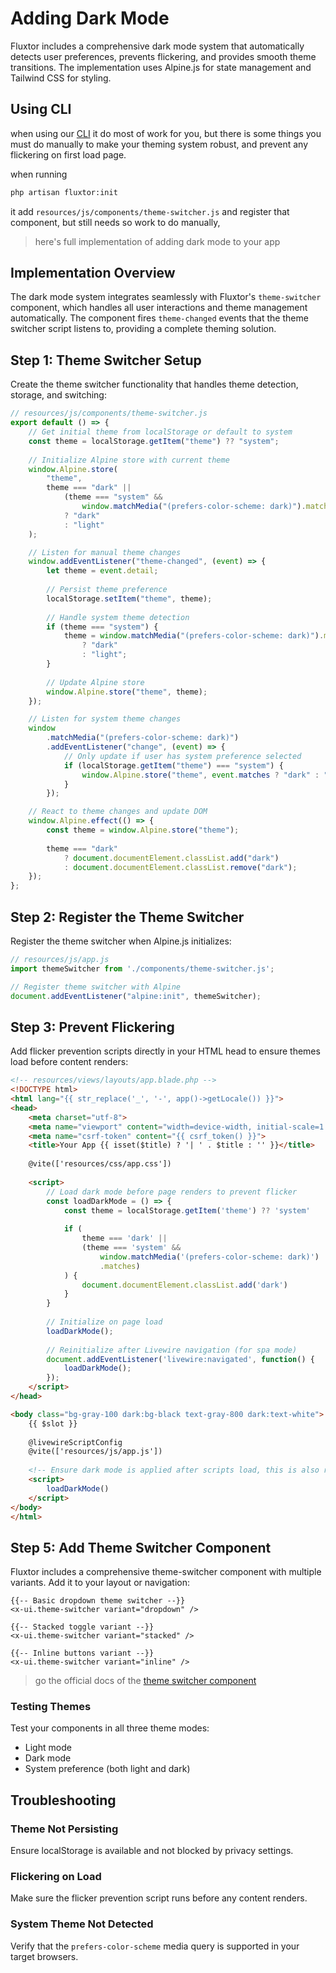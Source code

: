 # Adding Dark Mode

Fluxtor includes a comprehensive dark mode system that automatically detects user preferences, prevents flickering, and provides smooth theme transitions. The implementation uses Alpine.js for state management and Tailwind CSS for styling.


## Using CLI 
when using our [CLI](./docs/cli) it do most of work for you, but there is some things you must do manually to make your theming system robust, and prevent any flickering on first load page.

when running 

```sh
php artisan fluxtor:init
```

it add ``resources/js/components/theme-switcher.js`` and register that component, but still needs so work to do manually, 

> here's full implementation of adding dark mode to your app 

## Implementation Overview

The dark mode system integrates seamlessly with Fluxtor's ``theme-switcher`` component, which handles all user interactions and theme management automatically. The component fires `theme-changed` events that the theme switcher script listens to, providing a complete theming solution.

## Step 1: Theme Switcher Setup

Create the theme switcher functionality that handles theme detection, storage, and switching:

```javascript
// resources/js/components/theme-switcher.js
export default () => {
    // Get initial theme from localStorage or default to system
    const theme = localStorage.getItem("theme") ?? "system";
    
    // Initialize Alpine store with current theme
    window.Alpine.store(
        "theme",
        theme === "dark" ||
            (theme === "system" &&
                window.matchMedia("(prefers-color-scheme: dark)").matches)
            ? "dark"
            : "light"
    );

    // Listen for manual theme changes
    window.addEventListener("theme-changed", (event) => {
        let theme = event.detail;
        
        // Persist theme preference
        localStorage.setItem("theme", theme);
        
        // Handle system theme detection
        if (theme === "system") {
            theme = window.matchMedia("(prefers-color-scheme: dark)").matches
                ? "dark"
                : "light";
        }
        
        // Update Alpine store
        window.Alpine.store("theme", theme);
    });

    // Listen for system theme changes
    window
        .matchMedia("(prefers-color-scheme: dark)")
        .addEventListener("change", (event) => {
            // Only update if user has system preference selected
            if (localStorage.getItem("theme") === "system") {
                window.Alpine.store("theme", event.matches ? "dark" : "light");
            }
        });

    // React to theme changes and update DOM
    window.Alpine.effect(() => {
        const theme = window.Alpine.store("theme");
        
        theme === "dark"
            ? document.documentElement.classList.add("dark")
            : document.documentElement.classList.remove("dark");
    });
};
```

## Step 2: Register the Theme Switcher

Register the theme switcher when Alpine.js initializes:

```javascript
// resources/js/app.js
import themeSwitcher from './components/theme-switcher.js';

// Register theme switcher with Alpine
document.addEventListener("alpine:init", themeSwitcher);
```

## Step 3: Prevent Flickering

Add flicker prevention scripts directly in your HTML head to ensure themes load before content renders:

```html
<!-- resources/views/layouts/app.blade.php -->
<!DOCTYPE html>
<html lang="{{ str_replace('_', '-', app()->getLocale()) }}">
<head>
    <meta charset="utf-8">
    <meta name="viewport" content="width=device-width, initial-scale=1.0">
    <meta name="csrf-token" content="{{ csrf_token() }}">
    <title>Your App {{ isset($title) ? '| ' . $title : '' }}</title>
    
    @vite(['resources/css/app.css'])
    
    <script>
        // Load dark mode before page renders to prevent flicker
        const loadDarkMode = () => {
            const theme = localStorage.getItem('theme') ?? 'system'
            
            if (
                theme === 'dark' ||
                (theme === 'system' &&
                    window.matchMedia('(prefers-color-scheme: dark)')
                    .matches)
            ) {
                document.documentElement.classList.add('dark')
            }
        }
                
        // Initialize on page load
        loadDarkMode();
        
        // Reinitialize after Livewire navigation (for spa mode)
        document.addEventListener('livewire:navigated', function() {
            loadDarkMode();
        });
    </script>
</head>

<body class="bg-gray-100 dark:bg-black text-gray-800 dark:text-white">
    {{ $slot }}
    
    @livewireScriptConfig
    @vite(['resources/js/app.js'])
    
    <!-- Ensure dark mode is applied after scripts load, this is also required to prevent flickering when many livewire component changes indepently -->
    <script>
        loadDarkMode()
    </script>
</body>
</html>
```
## Step 5: Add Theme Switcher Component

Fluxtor includes a comprehensive theme-switcher component with multiple variants. Add it to your layout or navigation:

```blade
{{-- Basic dropdown theme switcher --}}
<x-ui.theme-switcher variant="dropdown" />

{{-- Stacked toggle variant --}}
<x-ui.theme-switcher variant="stacked" />

{{-- Inline buttons variant --}}
<x-ui.theme-switcher variant="inline" />
```
> go the official docs of the [theme switcher component](./docs/theme-switcher)

### Testing Themes
Test your components in all three theme modes:
- Light mode
- Dark mode  
- System preference (both light and dark)

## Troubleshooting

### Theme Not Persisting
Ensure localStorage is available and not blocked by privacy settings.

### Flickering on Load
Make sure the flicker prevention script runs before any content renders.

### System Theme Not Detected
Verify that the `prefers-color-scheme` media query is supported in your target browsers.
